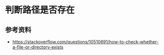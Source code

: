 # 判断路径是否存在

## 参考资料
 - https://stackoverflow.com/questions/10510691/how-to-check-whether-a-file-or-directory-exists